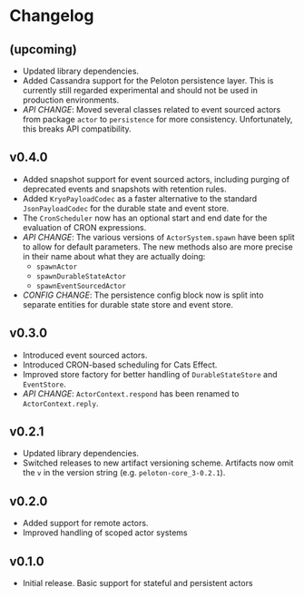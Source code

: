 # Changelog

## (upcoming)
- Updated library dependencies.
- Added Cassandra support for the Peloton persistence layer. This is currently still regarded experimental and should not be used in production environments. 
- *API CHANGE*: Moved several classes related to event sourced actors from package `actor` to `persistence` for more consistency. Unfortunately, this breaks API compatibility.

## v0.4.0
- Added snapshot support for event sourced actors, including purging of deprecated events and snapshots with retention rules.
- Added `KryoPayloadCodec` as a faster alternative to the standard `JsonPayloadCodec` for the durable state and event store.
- The `CronScheduler` now has an optional start and end date for the evaluation of CRON expressions.
- *API CHANGE*: The various versions of `ActorSystem.spawn` have been split to allow for default parameters. The new methods
  also are more precise in their name about what they are actually doing:
  + `spawnActor`
  + `spawnDurableStateActor`
  + `spawnEventSourcedActor`
- *CONFIG CHANGE*: The persistence config block now is split into separate entities for durable state store and event store.

## v0.3.0
- Introduced event sourced actors.
- Introduced CRON-based scheduling for Cats Effect.
- Improved store factory for better handling of `DurableStateStore` and `EventStore`.
- *API CHANGE*: `ActorContext.respond` has been renamed to `ActorContext.reply`.

## v0.2.1
- Updated library dependencies.
- Switched releases to new artifact versioning scheme. Artifacts now omit the `v` in the version string (e.g. `peloton-core_3-0.2.1`).

## v0.2.0
- Added support for remote actors. 
- Improved handling of scoped actor systems

## v0.1.0
- Initial release. Basic support for stateful and persistent actors

